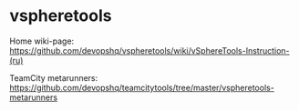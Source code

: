 # vspheretools

Home wiki-page: https://github.com/devopshq/vspheretools/wiki/vSphereTools-Instruction-(ru)

TeamCity metarunners: https://github.com/devopshq/teamcitytools/tree/master/vspheretools-metarunners
